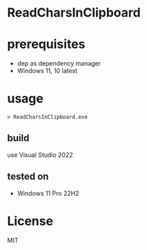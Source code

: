 # ReadCharsInClipboard



# prerequisites

- dep as dependency manager
- Windows 11, 10 latest

# usage

```
> ReadCharsInClipboard.exe
```

## build

use Visual Studio 2022

## tested on

- Windows 11 Pro 22H2


# License

MIT

